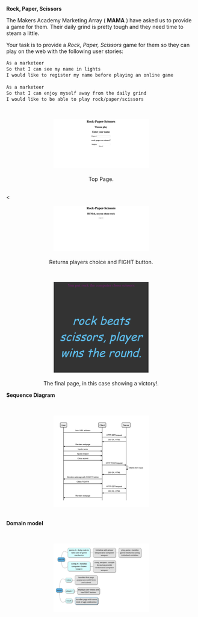**Rock, Paper, Scissors**

The Makers Academy Marketing Array ( **MAMA** ) have asked us to provide a game for them. Their daily grind is pretty tough and they need time to steam a little.

Your task is to provide a _Rock, Paper, Scissors_ game for them so they can play on the web with the following user stories:

```
As a marketeer
So that I can see my name in lights
I would like to register my name before playing an online game

As a marketeer
So that I can enjoy myself away from the daily grind
I would like to be able to play rock/paper/scissors
```
<br>
<p align="center">
<img src="images/first_page.png" width="50%">
<br><br>
  Top Page.
</p>
<br><
<br>
<p align="center">
<img src="images/second_page.png" width="50%">
<br><br>
  Returns players choice and FIGHT button.
</p>
<br>
<p align="center">
<img src="images/player_wins.png" width="50%">
<br><br>
  The final page, in this case showing a victory!.
</p>

**Sequence Diagram**

</p>
<br>
<p align="center">
<img src="images/sequence_diagram.png" width="50%">
<br><br>
</p>

**Domain model**

</p>
<br>
<p align="center">
<img src="images/domain_model.png" width="50%">
<br><br>
</p>
